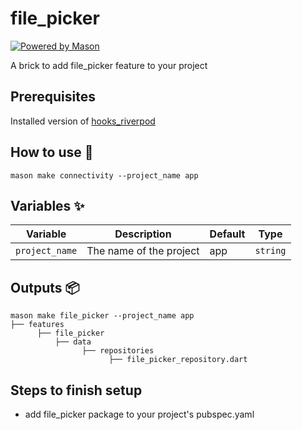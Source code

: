 # file_picker

[![Powered by Mason](https://img.shields.io/endpoint?url=https%3A%2F%2Ftinyurl.com%2Fmason-badge)](https://github.com/felangel/mason)

A brick to add file_picker feature to your project

## Prerequisites

Installed version of [hooks_riverpod](https://pub.dev/packages/hooks_riverpod)

## How to use 🚀

```
mason make connectivity --project_name app
```

## Variables ✨

| Variable         | Description                      | Default         | Type      |
| ---------------- | -------------------------------- | --------------- | --------- |
| `project_name`   | The name of the project          | app             | `string`  |

## Outputs 📦

```
mason make file_picker --project_name app
├── features
      ├── file_picker
          ├── data
                ├── repositories
                      ├── file_picker_repository.dart
```

## Steps to finish setup
- add file_picker package to your project's pubspec.yaml